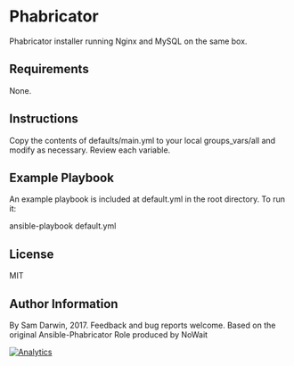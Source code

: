 Phabricator
=========

Phabricator installer running Nginx and MySQL on the same box.  

Requirements
------------

None. 

Instructions
--------------

Copy the contents of defaults/main.yml to your local groups_vars/all and modify as necessary. Review each variable.
  
Example Playbook
----------------

An example playbook is included at default.yml in the root directory. To run it:

ansible-playbook default.yml

License
-------

MIT

Author Information
------------------

By Sam Darwin, 2017. Feedback and bug reports welcome.
Based on the original Ansible-Phabricator Role produced by NoWait

[![Analytics](https://ga-beacon.appspot.com/UA-112361697-1/Ansible-Phabricator)](https://github.com/igrigorik/ga-beacon)
